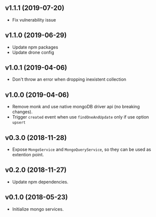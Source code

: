## v1.1.1 (2019-07-20)

* Fix vulnerability issue

## v1.1.0 (2019-06-29)

* Update npm packages
* Update drone config

## v1.0.1 (2019-04-06)

* Don't throw an error when dropping inexistent collection

## v1.0.0 (2019-04-06)

* Remove monk and use native mongoDB driver api (no breaking changes).
* Trigger `created` event when use `findOneAndUpdate` only if use option `upsert`

## v0.3.0 (2018-11-28)

* Expose `MongoService` and `MongoQueryService`, so they can be used as extention point.

## v0.2.0 (2018-11-27)

* Update npm dependencies.

## v0.1.0 (2018-05-23)

* Initialize mongo services.
